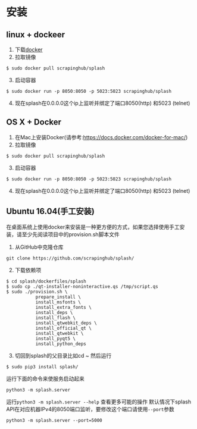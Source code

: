 安装
========================
## linux + dockeer
1. 下载[docker](https://www.docker.com/)<br>
2. 拉取镜像
```shell
$ sudo docker pull scrapinghub/splash
```
3. 启动容器
```shell
$ sudo docker run -p 8050:8050 -p 5023:5023 scrapinghub/splash
```
4. 现在splash在0.0.0.0这个ip上监听并绑定了端口8050(http) 和5023 (telnet)

## OS X + Docker
1. 在Mac上安装Docker(请参考:https://docs.docker.com/docker-for-mac/)
2. 拉取镜像
```shell
$ sudo docker pull scrapinghub/splash
```
3. 启动容器
```shell
$ sudo docker run -p 8050:8050 -p 5023:5023 scrapinghub/splash
```
4. 现在splash在0.0.0.0这个ip上监听并绑定了端口8050(http) 和5023 (telnet)

## Ubuntu 16.04(手工安装)
<aside class="note">
在桌面系统上使用docker来安装是一种更方便的方式，如果您选择使用手工安装，请至少先阅读项目中的provision.sh脚本文件
</aside>

1. 从GitHub中克隆仓库
```shell
git clone https://github.com/scrapinghub/splash/
```
2. 下载依赖项
```shell
$ cd splash/dockerfiles/splash
$ sudo cp ./qt-installer-noninteractive.qs /tmp/script.qs
$ sudo ./provision.sh \
           prepare_install \
           install_msfonts \
           install_extra_fonts \
           install_deps \
           install_flash \
           install_qtwebkit_deps \
           install_official_qt \
           install_qtwebkit \
           install_pyqt5 \
           install_python_deps
```
3. 切回到splash的父目录比如cd ~ 然后运行
```shell
$ sudo pip3 install splash/
```
运行下面的命令来使服务启动起来
```shell
python3 -m splash.server
```
运行```python3 -m splash.server --help``` 查看更多可能的操作
默认情况下splash API在对应机器IPv4的8050端口监听，要修改这个端口请使用```--port```参数
```shell
python3 -m splash.server --port=5000
```
